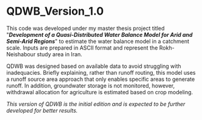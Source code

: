 # QDWB_Version_1.0
This code was developed under my master thesis project titled "***Development of a Quasi-Distributed Water Balance Model for Arid and Semi-Arid Regions***" to estimate the water balance model in a catchment scale. Inputs are prepared in ASCII format and represent the Rokh-Neishabour study area in Iran.

QDWB was designed based on available data to avoid struggling with inadequacies. Briefly explaining, rather than runoff routing, this model uses a runoff source area approach that only enables specific areas to generate runoff. In addition, groundwater storage is not monitored, however, withdrawal allocation for agriculture is estimated based on crop modeling.

*This version of QDWB is the initial edition and is expected to be further developed for better results.*
